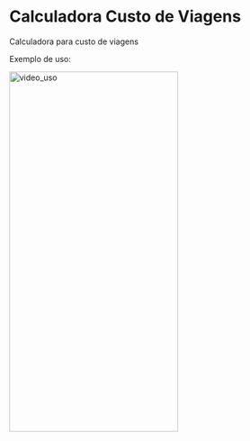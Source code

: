 # Calculadora Custo de Viagens
Calculadora para custo de viagens

Exemplo de uso:

<img src="https://github.com/wendersonj/custo_viagem/blob/main/video_app.gif" alt="video_uso" width="300" height="640">


